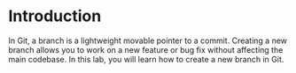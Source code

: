 # Introduction

In Git, a branch is a lightweight movable pointer to a commit. Creating a new branch allows you to work on a new feature or bug fix without affecting the main codebase. In this lab, you will learn how to create a new branch in Git.
